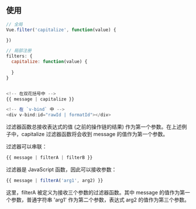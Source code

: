 ## 使用

```js
// 全局
Vue.filter('capitalize', function(value) {

})

// 局部注册
filters: {
  capitalize: function(value) {
  
  }
}
```

```js

<!-- 在双花括号中 -->
{{ message | capitalize }}

<!-- 在 `v-bind` 中 -->
<div v-bind:id="rawId | formatId"></div>
```

过滤器函数总接收表达式的值 (之前的操作链的结果) 作为第一个参数。在上述例子中，capitalize 过滤器函数将会收到 message 的值作为第一个参数。

过滤器可以串联：

```js
{{ message | filterA | filterB }}

```

过滤器是 JavaScript 函数，因此可以接收参数：
```js
{{ message | filterA('arg1', arg2) }}
```
这里，filterA 被定义为接收三个参数的过滤器函数。其中 message 的值作为第一个参数，普通字符串 'arg1' 作为第二个参数，表达式 arg2 的值作为第三个参数。


